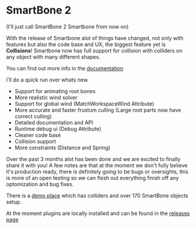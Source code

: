 # SmartBone 2

(I'll just call SmartBone 2 Smartbone from now on)

With the release of Smartbone alot of things have changed, not only with features but also the code base and UX, the biggest feature yet is **Collisions**! Smartbone now has full support for collision with colliders on any object with many different shapes.

You can find out more info in the [documentation](https://celnakrblx.github.io/SmartBone-2/docs/intro)

I'll do a quick run over whats new.

* Support for animating root bones
* More realistic wind solver
* Support for global wind (MatchWorkspaceWind Attribute)
* More accurate and faster frustum culling (Large root parts now have correct culling)
* Detailed documentation and API
* Runtime debug ui (Debug Attribute)
* Cleaner code base
* Collision support
* More constraints (Distance and Spring)

Over the past 3 months alot has been done and we are excited to finally share it with you! A few notes are that at the moment we don't fully believe it's production ready, there is definitely going to be bugs or oversights, this is more of an open testing so we can flesh out everything finish off any optomization and bug fixes.

There is a [demo place](https://www.roblox.com/games/14405998010/Smartbone-2) which has colliders and over 170 SmartBone objects setup.

At the moment plugins are locally installed and can be found in the [releases page](https://github.com/CelnakRBLX/SmartBone-2/releases)
